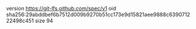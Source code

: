 version https://git-lfs.github.com/spec/v1
oid sha256:29abddbef6b7512d009b9270b51cc173e9d15821aee9888c639071222498c451
size 94
